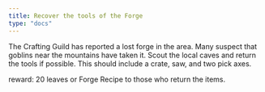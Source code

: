 ```yaml
---
title: Recover the tools of the Forge
type: "docs"
---
```


The Crafting Guild has reported a lost forge in the area. Many suspect that goblins near the mountains have taken it. Scout the local caves and return the tools if possible. This should include a crate, saw, and two pick axes.

reward: 20 leaves or Forge Recipe to those who return the items.
